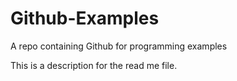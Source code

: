 # Github-Examples
A repo containing Github for programming examples

This is a description for the read me file.